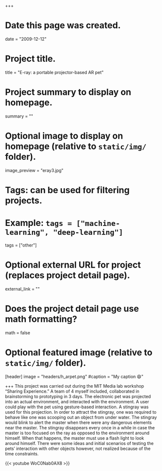 +++
# Date this page was created.
date = "2009-12-12"

# Project title.
title = "E-ray: a portable projector-based AR pet"

# Project summary to display on homepage.
summary = ""

# Optional image to display on homepage (relative to `static/img/` folder).
image_preview = "eray3.jpg"

# Tags: can be used for filtering projects.
# Example: `tags = ["machine-learning", "deep-learning"]`
tags = ["other"]

# Optional external URL for project (replaces project detail page).
external_link = ""

# Does the project detail page use math formatting?
math = false

# Optional featured image (relative to `static/img/` folder).
[header]
image = "headers/h_arpet.png"
#caption = "My caption :smile:"

+++
This project was carried out during the MIT Media lab workshop “Sharing Experience.” A team of 4 myself included, collaborated in brainstorming to prototyping in 3 days. The electronic pet was projected into an actual environment, and interacted with the environment. A user could play with the pet using gesture-based interaction. A stingray was used for this projection. In order to attract the stingray, one was required to behave like one was scooping out an object from under water. The stingray would blink to alert the master when there were any dangerous elements near the master. The stingray disappears every once in a while in case the master is too focused on the ray as opposed to the environment around himself. When that happens, the master must use a flash light to look around himself. There were some ideas and initial scenarios of testing the pets’ interaction with other objects however, not realized because of the time constraints.

{{< youtube WoC0Nab0AX8 >}}

